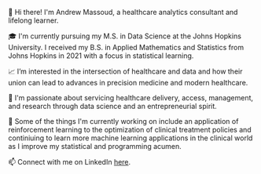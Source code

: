 👋 Hi there! I'm Andrew Massoud, a healthcare analytics consultant and lifelong learner. 

:mortar_board: I'm currently pursuing my M.S. in Data Science at the Johns Hopkins University. I received my B.S. in Applied Mathematics and Statistics from Johns Hopkins in 2021 with a focus in statistical learning.

:chart_with_upwards_trend: I’m interested in the intersection of healthcare and data and how their union can lead to advances in precision medicine and modern healthcare.

:eyes: I'm passionate about servicing healthcare delivery, access, management, and research through data science and an entrepreneurial spirit.

:hospital: Some of the things I'm currently working on include an application of reinforcement learning to the optimization of clinical treatment policies and continiuing to
learn more machine learning applications in the clinical world as I improve my statistical and programming acumen.

<!--- - 💞️ I’m looking to collaborate on ... --->
📫 Connect with me on LinkedIn <a href = "https://www.linkedin.com/in/andrew-massoud/">here</a>.

<!---
andrewM152/andrewM152 is a ✨ special ✨ repository because its `README.md` (this file) appears on your GitHub profile.
You can click the Preview link to take a look at your changes.
--->
